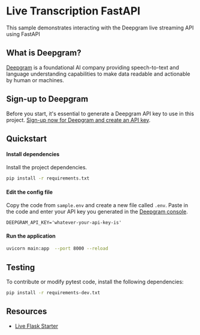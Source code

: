 # Live Transcription FastAPI

This sample demonstrates interacting with the Deepgram live streaming API using FastAPI

## What is Deepgram?

[Deepgram](https://deepgram.com/) is a foundational AI company providing speech-to-text and language understanding capabilities to make data readable and actionable by human or machines.

## Sign-up to Deepgram

Before you start, it's essential to generate a Deepgram API key to use in this project. [Sign-up now for Deepgram and create an API key](https://console.deepgram.com/signup?jump=keys).

## Quickstart

#### Install dependencies

Install the project dependencies.

```bash
pip install -r requirements.txt
```

#### Edit the config file

Copy the code from `sample.env` and create a new file called `.env`. Paste in the code and enter your API key you generated in the [Deepgram console](https://console.deepgram.com/).

```env
DEEPGRAM_API_KEY='whatever-your-api-key-is'
```

#### Run the application

```bash
uvicorn main:app  --port 8000 --reload
```

## Testing

To contribute or modify pytest code, install the following dependencies:

```bash
pip install -r requirements-dev.txt
```



## Resources

- [Live Flask Starter](https://github.com/deepgram-starters/live-flask-starter/)


